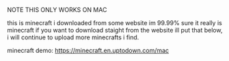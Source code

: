   NOTE THIS ONLY WORKS ON MAC

  this is minecraft i downloaded from some website im 99.99% sure it really is minecraft
  if you want to download staight from the website ill put that below,
  i will continue to upload more minecrafts i find.

  minecraft demo: https://minecraft.en.uptodown.com/mac
  
